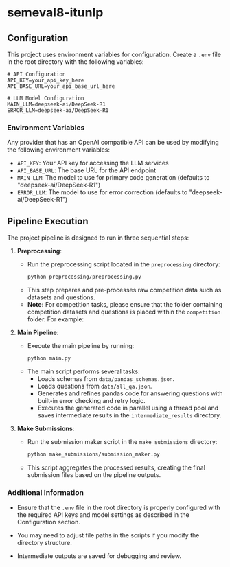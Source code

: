 # semeval8-itunlp

## Configuration

This project uses environment variables for configuration. Create a `.env` file in the root directory with the following variables:

```env
# API Configuration
API_KEY=your_api_key_here
API_BASE_URL=your_api_base_url_here

# LLM Model Configuration
MAIN_LLM=deepseek-ai/DeepSeek-R1
ERROR_LLM=deepseek-ai/DeepSeek-R1
```

### Environment Variables
Any provider that has an OpenAI compatible API can be used by modifying the following environment variables:

- `API_KEY`: Your API key for accessing the LLM services
- `API_BASE_URL`: The base URL for the API endpoint
- `MAIN_LLM`: The model to use for primary code generation (defaults to "deepseek-ai/DeepSeek-R1")
- `ERROR_LLM`: The model to use for error correction (defaults to "deepseek-ai/DeepSeek-R1")

## Pipeline Execution

The project pipeline is designed to run in three sequential steps:

1. **Preprocessing**:
   - Run the preprocessing script located in the `preprocessing` directory:
     ```bash
     python preprocessing/preprocessing.py
     ```
   - This step prepares and pre-processes raw competition data such as datasets and questions.
   - **Note:** For competition tasks, please ensure that the folder containing competition datasets and questions is placed within the `competition` folder. For example:

2. **Main Pipeline**:
   - Execute the main pipeline by running:
     ```bash
     python main.py
     ```
   - The main script performs several tasks:
       - Loads schemas from `data/pandas_schemas.json`.
       - Loads questions from `data/all_qa.json`.
       - Generates and refines pandas code for answering questions with built-in error checking and retry logic.
       - Executes the generated code in parallel using a thread pool and saves intermediate results in the `intermediate_results` directory.

3. **Make Submissions**:
   - Run the submission maker script in the `make_submissions` directory:
     ```bash
     python make_submissions/submission_maker.py
     ```
   - This script aggregates the processed results, creating the final submission files based on the pipeline outputs.

### Additional Information

- Ensure that the `.env` file in the root directory is properly configured with the required API keys and model settings as described in the Configuration section.

- You may need to adjust file paths in the scripts if you modify the directory structure.

- Intermediate outputs are saved for debugging and review.